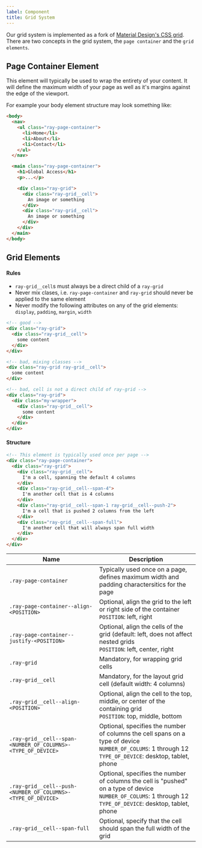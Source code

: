 ```yaml
---
label: Component
title: Grid System
---
```


<page-intro>Our grid system is implemented as a fork of <a href="https://material.io/develop/web/components/layout-grid/" rel="noopener noreferrer" target="_blank">Material Design's CSS grid</a>. There are two concepts in the grid system, the `page container` and the `grid elements`.</page-intro>

## Page Container Element

This element will typically be used to wrap the entirety of your content. It will define the maximum width of your page as well as it's margins against the edge of the viewport.

For example your body element structure may look something like:

```html
<body>
  <nav>
    <ul class="ray-page-container">
      <li>Home</li>
      <li>About</li>
      <li>Contact</li>
    </ul>
  </nav>

  <main class="ray-page-container">
    <h1>Global Access</h1>
    <p>...</p>

    <div class="ray-grid">
      <div class="ray-grid__cell">
        An image or something
      </div>
      <div class="ray-grid__cell">
        An image or something
      </div>
    </div>
  </main>
</body>
```

## Grid Elements

<grid-documentation></grid-documentation>

#### Rules

- `ray-grid__cell`s must always be a direct child of a `ray-grid`
- Never mix clases, i.e. `ray-page-container` and `ray-grid` should never be applied to the same element
- Never modify the following attributes on any of the grid elements: `display`, `padding`, `margin`, `width`

```html
<!-- good -->
<div class="ray-grid">
  <div class="ray-grid__cell">
    some content
  </div>
</div>

<!-- bad, mixing classes -->
<div class="ray-grid ray-grid__cell">
  some content
</div>

<!-- bad, cell is not a direct child of ray-grid -->
<div class="ray-grid">
  <div class="my-wrapper">
    <div class="ray-grid__cell">
      some content
    </div>
  </div>
</div>
```

#### Structure

```html
<!-- This element is typically used once per page -->
<div class="ray-page-container">
  <div class="ray-grid">
    <div class="ray-grid__cell">
      I'm a cell, spanning the default 4 columns
    </div>
    <div class="ray-grid__cell--span-4">
      I'm another cell that is 4 columns
    </div>
    <div class="ray-grid__cell--span-1 ray-grid__cell--push-2">
      I'm a cell that is pushed 2 columns from the left
    </div>
    <div class="ray-grid__cell--span-full">
      I'm another cell that will always span full width
    </div>
  </div>
</div>
```

| Name                                                         | Description                                                                                                                                                        |
| ------------------------------------------------------------ | ------------------------------------------------------------------------------------------------------------------------------------------------------------------ |
| `.ray-page-container`                                        | Typically used once on a page, defines maximum width and padding charactersitics for the page                                                                      |
| `.ray-page-container--align-<POSITION>`                      | Optional, align the grid to the left or right side of the container<br>`POSITION`: left, right                                                                     |
| `.ray-page-container--justify-<POSITION>`                    | Optional, align the cells of the grid (default: left, does not affect nested grids<br>`POSITION`: left, center, right                                              |
| `.ray-grid`                                                  | Mandatory, for wrapping grid cells                                                                                                                                 |
| `.ray-grid__cell`                                            | Mandatory, for the layout grid cell (default width: 4 columns)                                                                                                     |
| `.ray-grid__cell--align-<POSITION>`                          | Optional, align the cell to the top, middle, or center of the containing grid<br>`POSITION`: top, middle, bottom                                                   |
| `.ray-grid__cell--span-<NUMBER_OF_COLUMNS>-<TYPE_OF_DEVICE>` | Optional, specifies the number of columns the cell spans on a type of device<br>`NUMBER_OF_COLUMS`: 1 through 12<br>`TYPE_OF_DEVICE`: desktop, tablet, phone       |
| `.ray-grid__cell--push-<NUMBER_OF_COLUMNS>-<TYPE_OF_DEVICE>` | Optional, specifies the number of columns the cell is "pushed" on a type of device<br>`NUMBER_OF_COLUMS`: 1 through 12<br>`TYPE_OF_DEVICE`: desktop, tablet, phone |
| `.ray-grid__cell--span-full`                                 | Optional, specify that the cell should span the full width of the grid                                                                                             |

